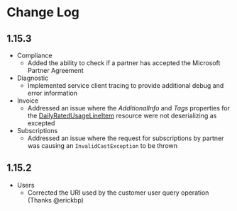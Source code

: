 <!--
    Please leave this section at the top of the change log.

    Changes for the upcoming release should go under the section titled "Upcoming Release", and should adhere to the following format:

    ## Upcoming Release
    * Overview of change #1
        - Additional information about change #1
    * Overview of change #2
        - Additional information about change #2
        - Additional information about change #2
    * Overview of change #3
    * Overview of change #4
        - Additional information about change #4

    ## YYYY.MM.DD - Version X.Y.Z (Previous Release)
    * Overview of change #1
        - Additional information about change #1
-->

# Change Log

## 1.15.3

* Compliance
  * Added the ability to check if a partner has accepted the Microsoft Partner Agreement
* Diagnostic
  * Implemented service client tracing to provide additional debug and error information
* Invoice
  * Addressed an issue where the *AdditionalInfo* and *Tags* properties for the [DailyRatedUsageLineItem](https://github.com/isaiahwilliams/partner-center-dotnet/blob/master/src/PartnerCenter/Models/Invoices/DailyRatedUsageLineItem.cs) resource were not deserializing as excepted
* Subscriptions
  * Addressed an issue where the request for subscriptions by partner was causing an `InvalidCastException` to be thrown  

## 1.15.2

* Users
  * Corrected the URI used by the customer user query operation (Thanks @erickbp)
